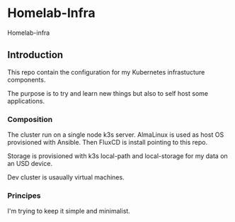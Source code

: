 # Homelab-Infra
Homelab-infra

## Introduction

This repo contain the configuration for my Kubernetes infrastucture components.

The purpose is to try and learn new things but also to self host some applications.


### Composition

The cluster run on a single node k3s server.
AlmaLinux is used as host OS provisioned with Ansible.
Then FluxCD is install pointing to this repo.

Storage is provisioned with k3s local-path and local-storage for my data on an USD device.

Dev cluster is usaually virtual machines.


### Principes

I'm trying to keep it simple and minimalist.
